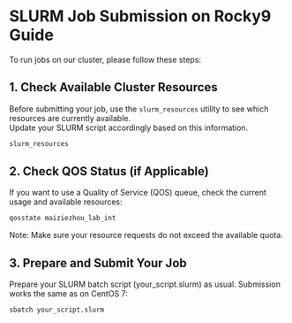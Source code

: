 # SLURM Job Submission on Rocky9 Guide

To run jobs on our cluster, please follow these steps:

## 1. Check Available Cluster Resources

Before submitting your job, use the `slurm_resources` utility to see which resources are currently available.  
Update your SLURM script accordingly based on this information.

```bash
slurm_resources
```
 
## 2. Check QOS Status (if Applicable)
If you want to use a Quality of Service (QOS) queue, check the current usage and available resources:

```bash
qosstate maiziezhou_lab_int
```

Note:
Make sure your resource requests do not exceed the available quota.

## 3. Prepare and Submit Your Job

Prepare your SLURM batch script (your_script.slurm) as usual.
Submission works the same as on CentOS 7:

```bash
sbatch your_script.slurm
```
